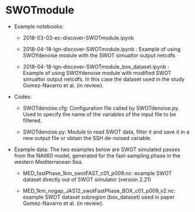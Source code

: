# SWOTmodule

* Example notebooks:

  * 2018-03-03-ec-discover-SWOTmodule.ipynb

  * 2018-04-18-lgn-discover-SWOTmodule.ipynb : Example of using SWOYdenoise module with the SWOT simualtor output netcdfs

  * 2018-04-18-lgn-discover-SWOTmodule_box_dataset.ipynb : Example of using SWOYdenoise module with modified SWOT simualtor output netcdfs.  In this case the dataset used in the study Gomez-Navarro et al. (in review). 

* Codes:

  * SWOTdenoise.cfg: Configuration file called by SWOTdenoise.py.  Used to specify the name of the variables of the input file to be filtered.

  * SWOTdenoise.py: Module to read SWOT data, filter it and save it in a new output file or obtain the SSH de-noised variable.

* Example data:
The two examples below are SWOT simulated passes from the NAtl60 model, generated for the fast-sampling phase in the western Mediterranean Sea.
  
   * MED_fastPhase_1km_swotFAST_c01_p009.nc: example SWOT dataset directly out of SWOT simulator (version 2.21)
   
   * MED_1km_nogap_JAS12_swotFastPhase_BOX_c01_p009_v2.nc: example SWOT dataset subregion (box_dataset) used in paper Gomez-Navarro et al. (in review).
